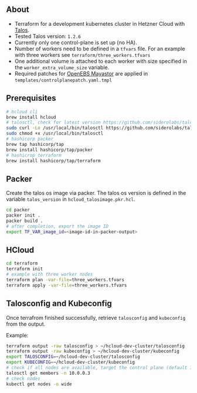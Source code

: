 ## About

* Terraform for a development kubernetes cluster in Hetzner Cloud with [Talos](https://github.com/siderolabs/talos). 
* Tested Talos version: `1.2.6`
* Currently only one control-plane is set up (no HA).
* Number of workers need to be defined in a `tfvars` file. For an example with three workers see `terraform/three_workers.tfvars`
* One additional volume is attached to each worker with size specified in the `worker_extra_volume_size` variable.
* Required patches for [OpenEBS Mayastor](https://mayastor.gitbook.io/introduction/) are applied in `templates/controlplanepatch.yaml.tmpl`

## Prerequisites 

```bash
# hcloud cli
brew install hcloud
# talosctl, check for latest version https://github.com/siderolabs/talos
sudo curl -Lo /usr/local/bin/talosctl https://github.com/siderolabs/talos/releases/download/v1.2.6/talosctl-$(uname -s | tr "[:upper:]" "[:lower:]")-amd64
sudo chmod +x /usr/local/bin/talosctl
# hashicorp packer
brew tap hashicorp/tap
brew install hashicorp/tap/packer
# hashicrop terraform
brew install hashicorp/tap/terraform
```

## Packer

Create the talos os image via packer. The talos os version is defined in the variable `talos_version`  in `hcloud_talosimage.pkr.hcl`.

```bash
cd packer
packer init .
packer build .
# after completion, export the image ID
export TF_VAR_image_id=<image-id-in-packer-output>
```

## HCloud

```bash
cd terraform
terraform init
# example with three worker nodes
terraform plan -var-file=three_workers.tfvars
terraform apply -var-file=three_workers.tfvars
```

## Talosconfig and Kubeconfig

Once terrafrom finished successfully, retrieve `talosconfig` and `kubeconfig` from the output.

Example:

```bash
terraform output -raw talosconfig > ~/hcloud-dev-cluster/talosconfig
terraform output -raw kubeconfig > ~/hcloud-dev-cluster/kubeconfig
export TALOSCONFIG=~/hcloud-dev-cluster/talosconfig
export KUBECONFIG=~/hcloud-dev-cluster/kubeconfig
# check if all nodes are available, target the control plane (default 10.0.0.3 set in variables.tf)
talosctl get members -n 10.0.0.3
# check nodes
kubectl get nodes -o wide
```